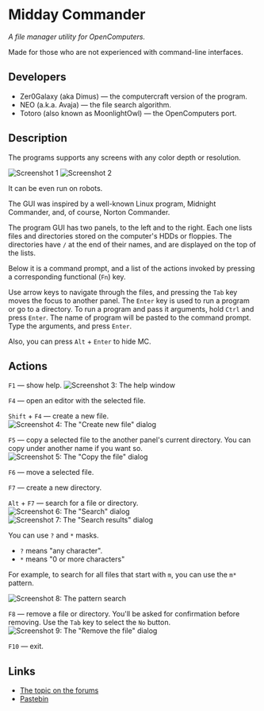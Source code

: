 # Midday Commander
*A file manager utility for OpenComputers.*

Made for those who are not experienced with command-line interfaces.

## Developers
* Zer0Galaxy (aka Dimus) — the computercraft version of the program.
* NEO (a.k.a. Avaja) — the file search algorithm.
* Totoro (also known as MoonlightOwl) — the OpenComputers port.

## Description
The programs supports any screens with any color depth or resolution.

![Screenshot 1](http://computercraft.ru/uploads/monthly_04_2016/post-7-0-02123500-1459869189.png)
![Screenshot 2](http://computercraft.ru/uploads/monthly_04_2016/post-7-0-87499400-1459869194.png)

It can be even run on robots.

The GUI was inspired by a well-known Linux program, Midnight Commander, and, of course, Norton Commander.

The program GUI has two panels, to the left and to the right.
Each one lists files and directories stored on the computer's HDDs or floppies.
The directories have `/` at the end of their names, and are displayed on the top
of the lists.

Below it is a command prompt, and a list of the actions invoked by pressing
a corresponding functional (`Fn`) key.

Use arrow keys to navigate through the files, and pressing the `Tab` key moves
the focus to another panel. The `Enter` key is used to run a program or go to
a directory. To run a program and pass it arguments, hold `Ctrl` and press
`Enter`. The name of program will be pasted to the command prompt.
Type the arguments, and press `Enter`.

Also, you can press `Alt` + `Enter` to hide MC.

## Actions

`F1` — show help.
![Screenshot 3: The help window](http://computercraft.ru/uploads/monthly_04_2016/post-7-0-29338700-1459869245.png)

`F4` — open an editor with the selected file.

`Shift` + `F4` — create a new file.
![Screenshot 4: The "Create new file" dialog](http://computercraft.ru/uploads/monthly_04_2016/post-7-0-43233500-1459869281.png)

`F5` — copy a selected file to the another panel's current directory. You can
copy under another name if you want so.
![Screenshot 5: The "Copy the file" dialog](http://computercraft.ru/uploads/monthly_04_2016/post-7-0-47155500-1459869311.png)

`F6` — move a selected file.

`F7` — create a new directory.

`Alt` + `F7` — search for a file or directory.
![Screenshot 6: The "Search" dialog](http://computercraft.ru/uploads/monthly_04_2016/post-7-0-58966600-1459869362.png)
![Screenshot 7: The "Search results" dialog](http://computercraft.ru/uploads/monthly_04_2016/post-7-0-58966600-1459869362.png)

You can use `?` and `*` masks.

* `?` means "any character".
* `*` means "0 or more characters"

For example, to search for all files that start with `m`, you can use the `m*`
pattern.

![Screenshot 8: The pattern search](http://computercraft.ru/uploads/monthly_04_2016/post-7-0-27811400-1459869378.png)

`F8` — remove a file or directory. You'll be asked for confirmation before
removing. Use the `Tab` key to select the `No` button.
![Screenshot 9: The "Remove the file" dialog](http://computercraft.ru/uploads/monthly_04_2016/post-7-0-34415400-1459869339.png)

`F10` — exit.

## Links
* [The topic on the forums](http://computercraft.ru/topic/940-)
* [Pastebin](http://pastebin.com/kE3jp6nD)
